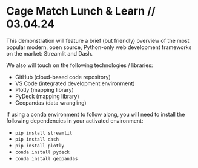 # Cage Match Lunch & Learn // 03.04.24

This demonstration will feature a brief (but friendly) overview of the most popular modern, open source, Python-only web development frameworks on the market: Streamlit and Dash.

We also will touch on the following technologies / libraries:

- GitHub (cloud-based code repository)
- VS Code (integrated development environment)
- Plotly (mapping library)
- PyDeck (mapping library)
- Geopandas (data wrangling)

If using a conda environment to follow along, you will need to install the following dependencies in your activated environment:

- `pip install streamlit`
- `pip install dash`
- `pip install plotly`
- `conda install pydeck`
- `conda install geopandas`
